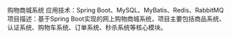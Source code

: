 购物商城系统 
应用技术：Spring Boot、MySQL、MyBatis、Redis、RabbitMQ 
项目描述：基于Spring Boot实现的网上购物商城系统，项目主要包括商品系统、认证系统、购物车系统、订单系统、秒杀系统等核心模块。
